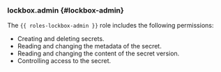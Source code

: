 ### lockbox.admin {#lockbox-admin}

The `{{ roles-lockbox-admin }}` role includes the following permissions:

* Creating and deleting secrets.
* Reading and changing the metadata of the secret.
* Reading and changing the content of the secret version.
* Controlling access to the secret.
